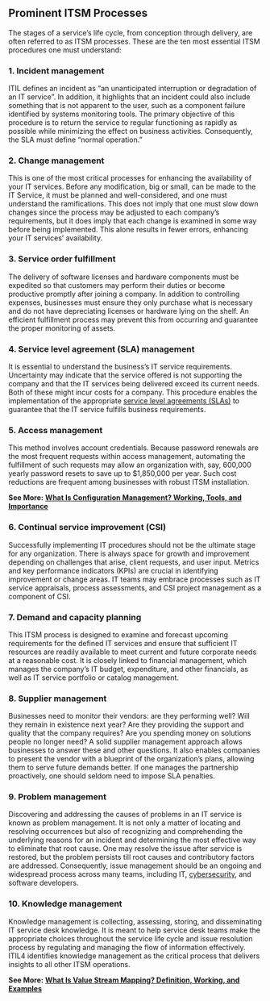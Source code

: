 ## Prominent ITSM Processes 

The stages of a service’s life cycle, from conception through delivery, are often referred to as ITSM processes. These are the ten most essential ITSM procedures one must understand:

### 1. Incident management

ITIL defines an incident as “an unanticipated interruption or degradation of an IT service”. In addition, it highlights that an incident could also include something that is not apparent to the user, such as a component failure identified by systems monitoring tools. The primary objective of this procedure is to return the service to regular functioning as rapidly as possible while minimizing the effect on business activities. Consequently, the SLA must define “normal operation.”

### 2. Change management

This is one of the most critical processes for enhancing the availability of your IT services. Before any modification, big or small, can be made to the IT Service, it must be planned and well-considered, and one must understand the ramifications. This does not imply that one must slow down changes since the process may be adjusted to each company’s requirements, but it does imply that each change is examined in some way before being implemented. This alone results in fewer errors, enhancing your IT services’ availability.

### 3. Service order fulfillment

The delivery of software licenses and hardware components must be expedited so that customers may perform their duties or become productive promptly after joining a company. In addition to controlling expenses, businesses must ensure they only purchase what is necessary and do not have depreciating licenses or hardware lying on the shelf. An efficient fulfillment process may prevent this from occurring and guarantee the proper monitoring of assets.

### 4. Service level agreement (SLA) management

It is essential to understand the business’s IT service requirements. Uncertainty may indicate that the service offered is not supporting the company and that the IT services being delivered exceed its current needs. Both of these might incur costs for a company. This procedure enables the implementation of the appropriate [service level agreements (SLAs)](https://www.spiceworks.com/tech/cloud/articles/what-is-a-service-level-agreement/ "service level agreements (SLAs)") to guarantee that the IT service fulfills business requirements.

### 5. Access management

This method involves account credentials. Because password renewals are the most frequent requests within access management, automating the fulfillment of such requests may allow an organization with, say, 600,000 yearly password resets to save up to $1,850,000 per year. Such cost reductions are frequent among businesses with robust ITSM installation.

**See More:** [**What Is Configuration Management? Working, Tools, and Importance**](https://www.spiceworks.com/tech/devops/articles/what-is-configuration-management/ "What Is Configuration Management? Working, Tools, and Importance")

### 6. Continual service improvement (CSI)

Successfully implementing IT procedures should not be the ultimate stage for any organization. There is always space for growth and improvement depending on challenges that arise, client requests, and user input. Metrics and key performance indicators (KPIs) are crucial in identifying improvement or change areas. IT teams may embrace processes such as IT service appraisals, process assessments, and CSI project management as a component of CSI.

### 7. Demand and capacity planning

This ITSM process is designed to examine and forecast upcoming requirements for the defined IT services and ensure that sufficient IT resources are readily available to meet current and future corporate needs at a reasonable cost. It is closely linked to financial management, which manages the company’s IT budget, expenditure, and other financials, as well as IT service portfolio or catalog management. 

### 8. Supplier management

Businesses need to monitor their vendors: are they performing well? Will they remain in existence next year? Are they providing the support and quality that the company requires? Are you spending money on solutions people no longer need? A solid supplier management approach allows businesses to answer these and other questions. It also enables companies to present the vendor with a blueprint of the organization’s plans, allowing them to serve future demands better. If one manages the partnership proactively, one should seldom need to impose SLA penalties.

### 9. Problem management

Discovering and addressing the causes of problems in an IT service is known as problem management. It is not only a matter of locating and resolving occurrences but also of recognizing and comprehending the underlying reasons for an incident and determining the most effective way to eliminate that root cause. One may resolve the issue after service is restored, but the problem persists till root causes and contributory factors are addressed. Consequently, issue management should be an ongoing and widespread process across many teams, including IT, [cybersecurity](https://www.spiceworks.com/it-security/vulnerability-management/articles/what-is-cybersecurity/ "cybersecurity"), and software developers.

### 10. Knowledge management

Knowledge management is collecting, assessing, storing, and disseminating IT service desk knowledge. It is meant to help service desk teams make the appropriate choices throughout the service life cycle and issue resolution process by regulating and managing the flow of information effectively. ITIL4 identifies knowledge management as the critical process that delivers insights to all other ITSM operations.

**See More:** [**What Is Value Stream Mapping? Definition, Working, and Examples**](https://www.spiceworks.com/tech/devops/articles/what-is-value-stream-mapping/ "What Is Value Stream Mapping? Definition, Working, and Examples")
